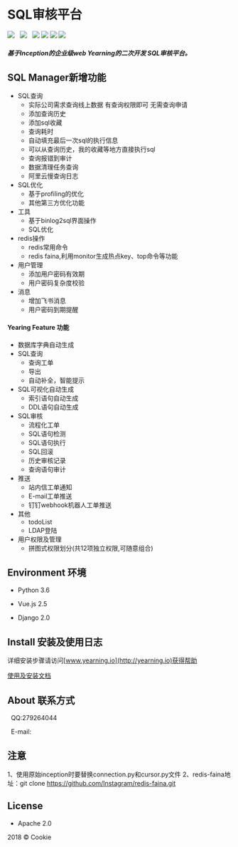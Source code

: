 # SQL审核平台

![](https://img.shields.io/badge/build-release-brightgreen.svg)  
![](https://img.shields.io/badge/version-v1.2.0-brightgreen.svg)  
![](https://img.shields.io/badge/vue.js-2.5.0-brightgreen.svg) 
![](https://img.shields.io/badge/iview-2.8.0-brightgreen.svg?style=flat-square) 
![](https://img.shields.io/badge/python-3.6-brightgreen.svg)
![](https://img.shields.io/badge/Django-2.0-brightgreen.svg)

##### 基于Inception的企业级web Yearning的二次开发  SQL审核平台。

## SQL Manager新增功能
- SQL查询
    - 实际公司需求查询线上数据 有查询权限即可 无需查询申请
    - 添加查询历史 
    - 添加sql收藏 
    - 查询耗时
    - 自动填充最后一次sql的执行信息
    - 可以从查询历史，我的收藏等地方直接执行sql
    - 查询报错到审计
    - 数据清理任务查询
    - 阿里云慢查询日志
- SQL优化
    - 基于profiling的优化
    - 其他第三方优化功能
- 工具
    - 基于binlog2sql界面操作 
    - SQL优化
- redis操作
    - redis常用命令
    - redis faina,利用monitor生成热点key、top命令等功能
- 用户管理
    - 添加用户密码有效期
    - 用户密码复杂度校验
- 消息
    - 增加飞书消息
    - 用户密码到期提醒
        


#### Yearing Feature 功能

- 数据库字典自动生成
- SQL查询
    - 查询工单 
    - 导出
    - 自动补全，智能提示 
- SQL可视化自动生成
    - 索引语句自动生成
    - DDL语句自动生成
- SQL审核
    - 流程化工单
    - SQL语句检测
    - SQL语句执行
    - SQL回滚
    - 历史审核记录
    - 查询语句审计
- 推送
    - 站内信工单通知
    - E-mail工单推送
    - 钉钉webhook机器人工单推送
- 其他
    - todoList
    - LDAP登陆   
- 用户权限及管理
    - 拼图式权限划分(共12项独立权限,可随意组合)

## Environment 环境

- Python 3.6

- Vue.js 2.5

- Django 2.0

## Install 安装及使用日志

详细安装步骤请访问[www.yearning.io](http://yearning.io)获得帮助

[使用及安装文档](http://supermancookie.com/Yearning-document/)

  
## About 联系方式
   
   QQ:279264044
   
   E-mail: 
 
## 注意
1、使用原始inception时要替换connection.py和cursor.py文件
2、redis-faina地址：git clone https://github.com/Instagram/redis-faina.git

## License

- Apache 2.0

2018 © Cookie


